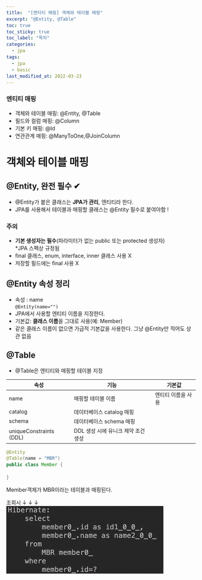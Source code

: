 ```yaml
---
title:  "[엔티티 매핑] 객체와 테이블 매핑"
excerpt: "@Entity, @Table"
toc: true
toc_sticky: true
toc_label: "목차"
categories:
  - jpa
tags:
  - jpa
  - basic
last_modified_at: 2022-03-23
---
```


### 엔티티 매핑 
- 객체와 테이블 매핑: @Entity, @Table
- 필드와 컬럼 매핑: @Column
- 기본 키 매핑: @Id
- 연관관계 매핑: @ManyToOne,@JoinColumn

# 객체와 테이블 매핑

## @Entity, 완전 필수 ✔
- @Entity가 붙은 클래스는 **JPA가 관리**, 엔티티라 한다. 
- JPA를 사용해서 테이블과 매핑할 클래스는 @Entity 필수로 붙여야함
!
### 주의
- **기본 생성자는 필수**(파라미터가 없는 public 또는 protected 생성자)  
*JPA 스펙상 규정됨
- final 클래스, enum, interface, inner 클래스 사용 X
- 저장할 필드에는 final 사용 X

## @Entity 속성 정리
- 속성 : name  
`@Entity(name="")`
- JPA에서 사용할 엔티티 이름을 지정한다.
- 기본값: **클래스 이름**을 그대로 사용(예: Member)
- 같은 클래스 이름이 없으면 가급적 기본값을 사용한다. 그냥 @Entity만 적어도 상관 없음

## @Table
- @Table은 엔티티와 매핑할 테이블 지정

| 속성 | 기능 | 기본값 |
| ---- | ---- | ---- |
| name | 매핑할 테이블 이름 | 엔티티 이름을 사용| 
| catalog | 데이터베이스 catalog 매핑
schema | 데이터베이스 schema 매핑| | 
| uniqueConstraints (DDL) | DDL 생성 시에 유니크 제약 조건 생성 | 

```java
@Entity
@Table(name = "MBR")
public class Member {

}
```
Member객체가 MBR이라는 테이블과 매핑된다.

조회시 ↓ ↓ ↓ 
![](./images/2022-03-23-23-05-23.png)